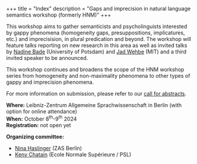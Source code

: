 +++
title = "Index"
description = "Gaps and imprecision in natural language semantics workshop (formerly HNM)"
+++



This workshop aims to gather semanticists and psycholinguists interested by gappy phenomena (homogeneity gaps, presuppositions, implicatures, etc.) and imprecisision, in plural predication and beyond. The workshop will feature talks reporting on new research in this area as well as invited talks by [Nadine Bade](http://www.nadinebade.de/) (University of Potsdam) and [Jad Wehbe](https://jadwehbenet.wordpress.com/) (MIT) and a third invited speaker to be announced. 

This workshop continues and broadens the scope of the HNM workshop series from homogeneity and non-maximality phenomena to other types of gappy and imprecision phenomena.

<!-- This workshop is supported by funding from . -->

For more information on submission, please refer to our [call for abstracts](/call).

**Where:** Leibniz-Zentrum Allgemeine Sprachwissenschaft in Berlin (with option for online attendance)  
**When:** October 8<sup>th</sup>-9<sup>th</sup> 2024  
**Registration:** not open yet


**Organizing committee:** 

  - [Nina Haslinger](https://wwwuser.gwdg.de/~haslinger/) (ZAS Berlin)
  - [Keny Chatain](https://kenyc.github.io/)              (Ecole Normale Supérieure / PSL)

